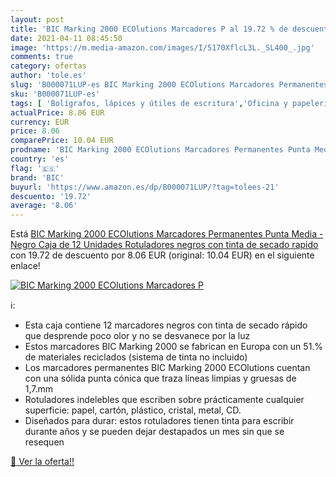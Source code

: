```yaml
---
layout: post
title: 'BIC Marking 2000 ECOlutions Marcadores P al 19.72 % de descuento'
date: 2021-04-11 08:45:50
image: 'https://m.media-amazon.com/images/I/5170XflcL3L._SL400_.jpg'
comments: true
category: ofertas
author: 'tole.es'
slug: 'B000071LUP-es BIC Marking 2000 ECOlutions Marcadores Permanentes Punta...'
sku: 'B000071LUP-es'
tags: [ 'Bolígrafos, lápices y útiles de escritura','Oficina y papelería','Rotuladores permanentes','Rotuladores y subrayadores','bic','rotuladores', ]
actualPrice: 8.06 EUR
currency: EUR
price: 8.06
comparePrice: 10.04 EUR
prodname: 'BIC Marking 2000 ECOlutions Marcadores Permanentes Punta Media - Negro  Caja de 12 Unidades  Rotuladores negros con tinta de secado rapido'
country: 'es'
flag: '🇪🇸'
brand: 'BIC'
buyurl: 'https://www.amazon.es/dp/B000071LUP/?tag=tolees-21'
descuento: '19.72'
average: '8.06'
---
```


Está [BIC Marking 2000 ECOlutions Marcadores Permanentes Punta Media - Negro  Caja de 12 Unidades  Rotuladores negros con tinta de secado rapido](https://www.amazon.es/dp/B000071LUP/?tag=tolees-21) con 19.72 de descuento por 8.06 EUR (original: 10.04 EUR) en el siguiente enlace!

[![BIC Marking 2000 ECOlutions Marcadores P](https://m.media-amazon.com/images/I/5170XflcL3L._SL400_.jpg)](https://www.amazon.es/dp/B000071LUP/?tag=tolees-21)

ℹ️:

- Esta caja contiene 12 marcadores negros con tinta de secado rápido que desprende poco olor y no se desvanece por la luz
- Estos marcadores BIC Marking 2000 se fabrican en Europa con un 51.% de materiales reciclados (sistema de tinta no incluido)
- Los marcadores permanentes BIC Marking 2000 ECOlutions cuentan con una sólida punta cónica que traza líneas limpias y gruesas de 1,7.mm
- Rotuladores indelebles que escriben sobre prácticamente cualquier superficie: papel, cartón, plástico, cristal, metal, CD.
- Diseñados para durar: estos rotuladores tienen tinta para escribir durante años y se pueden dejar destapados un mes sin que se resequen

[🛒 Ver la oferta!!](https://www.amazon.es/dp/B000071LUP/?tag=tolees-21)
